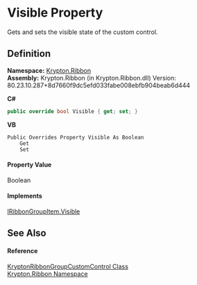 # Visible Property


Gets and sets the visible state of the custom control.



## Definition
**Namespace:** <a href="1e9bc734-cff9-e9b8-f013-94cdac669794.md">Krypton.Ribbon</a>  
**Assembly:** Krypton.Ribbon (in Krypton.Ribbon.dll) Version: 80.23.10.287+8d7660f9dc5efd033fabe008ebfb904beab6d444

**C#**
``` C#
public override bool Visible { get; set; }
```
**VB**
``` VB
Public Overrides Property Visible As Boolean
	Get
	Set
```



#### Property Value
Boolean

#### Implements
<a href="d5845068-9134-ddf0-251b-6109a033fb9f.md">IRibbonGroupItem.Visible</a>  


## See Also


#### Reference
<a href="7cfced11-1d27-bec8-bfd2-8cf4fe21460a.md">KryptonRibbonGroupCustomControl Class</a>  
<a href="1e9bc734-cff9-e9b8-f013-94cdac669794.md">Krypton.Ribbon Namespace</a>  
